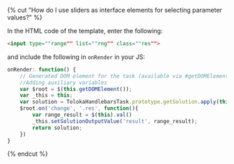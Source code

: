 {% cut "How do I use sliders as interface elements for selecting parameter values?" %}

In the HTML code of the template, enter the following:

```html
<input type=""range"" list=""rng"" class=""res"">
```

and include the following in `onRender` in your JS:

```javascript
onRender: function() {
    // Generated DOM element for the task (available via #getDOMElement())
    //Adding auxiliary variables
    var $root = $(this.getDOMElement());
    var _this = this;
    var solution = TolokaHandlebarsTask.prototype.getSolution.apply(this, arguments);
    $root.on('change', '.res', function(){
        var range_result = $(this).val()
        _this.setSolutionOutputValue('result', range_result);
        return solution;
    })
}
```

{% endcut %}